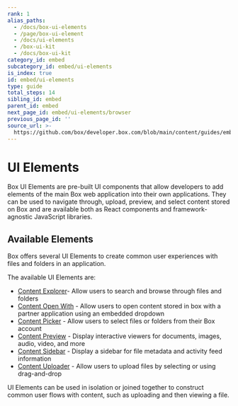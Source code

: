 ```yaml
---
rank: 1
alias_paths:
  - /docs/box-ui-elements
  - /page/box-ui-element
  - /docs/ui-elements
  - /box-ui-kit
  - /docs/box-ui-kit
category_id: embed
subcategory_id: embed/ui-elements
is_index: true
id: embed/ui-elements
type: guide
total_steps: 14
sibling_id: embed
parent_id: embed
next_page_id: embed/ui-elements/browser
previous_page_id: ''
source_url: >-
  https://github.com/box/developer.box.com/blob/main/content/guides/embed/ui-elements/index.md
---
```

# UI Elements

Box UI Elements are pre-built UI components that allow developers to add
elements of the main Box web application into their own applications. They can
be used to navigate through, upload, preview, and select content stored on Box
and are available both as React components and framework-agnostic JavaScript
libraries.

## Available Elements

Box offers several UI Elements to create common user experiences with files and
folders in an application.

The available UI Elements are:

* [Content Explorer][explorer]- Allow users to search and browse through files
  and folders
* [Content Open With][openwith] - Allow users to open content stored in box with
  a partner application using an embedded dropdown
* [Content Picker][picker] - Allow users to select files or folders from their
  Box account
* [Content Preview][preview] - Display interactive viewers for documents,
  images, audio, video, and more
* [Content Sidebar][sidebar] - Display a sidebar for file metadata and activity
  feed information
* [Content Uploader][uploader] - Allow users to upload files by selecting or
  using drag-and-drop

UI Elements can be used in isolation or joined together to construct common user
flows with content, such as uploading and then viewing a file.

[explorer]: g://embed/ui-elements/explorer
[openwith]: g://embed/ui-elements/open-with
[picker]: g://embed/ui-elements/picker
[preview]: g://embed/ui-elements/preview
[sidebar]: g://embed/ui-elements/sidebar
[uploader]: g://embed/ui-elements/uploader